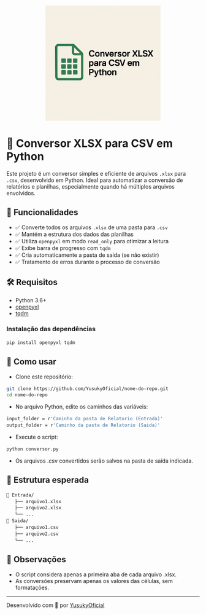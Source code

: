<p align="center">
  <img src="banner.png" alt="Banner Conversor XLSX para CSV" width="300"/>
</p>


# 🧾 Conversor XLSX para CSV em Python

Este projeto é um conversor simples e eficiente de arquivos `.xlsx` para `.csv`, desenvolvido em Python. Ideal para automatizar a conversão de relatórios e planilhas, especialmente quando há múltiplos arquivos envolvidos.

## 🚀 Funcionalidades

- ✅ Converte todos os arquivos `.xlsx` de uma pasta para `.csv`
- ✅ Mantém a estrutura dos dados das planilhas
- ✅ Utiliza `openpyxl` em modo `read_only` para otimizar a leitura
- ✅ Exibe barra de progresso com `tqdm`
- ✅ Cria automaticamente a pasta de saída (se não existir)
- ✅ Tratamento de erros durante o processo de conversão

## 🛠️ Requisitos

- Python 3.6+
- [openpyxl](https://pypi.org/project/openpyxl/)
- [tqdm](https://pypi.org/project/tqdm/)

### Instalação das dependências

```bash
pip install openpyxl tqdm
```

## 📂 Como usar
- Clone este repositório:

```bash
git clone https://github.com/YusukyOficial/nome-do-repo.git
cd nome-do-repo
```

- No arquivo Python, edite os caminhos das variáveis:

```bash
input_folder = r'Caminho da pasta de Relatorio (Entrada)'
output_folder = r'Caminho da pasta de Relatorio (Saida)'
```

- Execute o script:

``` bash
python conversor.py
```

- Os arquivos .csv convertidos serão salvos na pasta de saída indicada.

## 📁 Estrutura esperada

```bash
📂 Entrada/
   ├── arquivo1.xlsx
   ├── arquivo2.xlsx
   └── ...
📂 Saida/
   ├── arquivo1.csv
   ├── arquivo2.csv
   └── ...
```

## 🧠 Observações

- O script considera apenas a primeira aba de cada arquivo .xlsx.
- As conversões preservam apenas os valores das células, sem formatações.

---

Desenvolvido com 💚 por [YusukyOficial](https://github.com/YusukyOficial)
